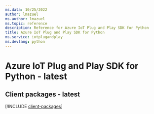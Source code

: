 ```yaml
---
ms.data: 10/25/2022
author: lmazuel
ms.author: lmazuel
ms.topic: reference
description: Reference for Azure IoT Plug and Play SDK for Python
title: Azure IoT Plug and Play SDK for Python
ms.service: iotplugandplay
ms.devlang: python
---
```

# Azure IoT Plug and Play SDK for Python - latest

## Client packages - latest
[!INCLUDE [client-packages](iot-plug-and-play-client-index.md)]